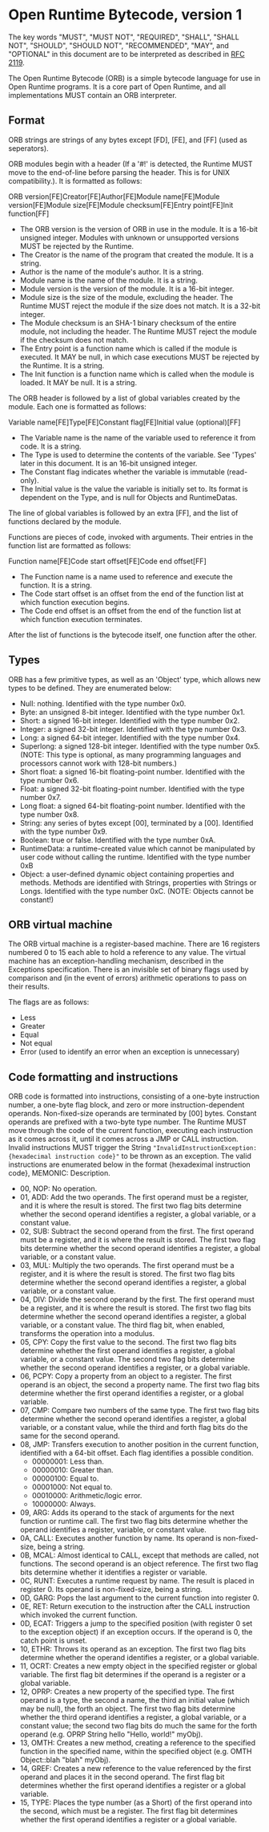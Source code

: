Open Runtime Bytecode, version 1
================================

The key words "MUST", "MUST NOT", "REQUIRED", "SHALL", "SHALL NOT", "SHOULD", "SHOULD NOT", "RECOMMENDED", "MAY", and "OPTIONAL" in this document are to be interpreted as described in [RFC 2119](http://www.ietf.org/rfc/rfc2119.txt).

The Open Runtime Bytecode (ORB) is a simple bytecode language for use in Open Runtime programs. It is a core part of Open Runtime, and all implementations MUST contain an ORB interpreter.

Format
------

ORB strings are strings of any bytes except [FD], [FE], and [FF] (used as seperators).

ORB modules begin with a header (If a '#!' is detected, the Runtime MUST move to the end-of-line before parsing the header. This is for UNIX compatibility.). It is formatted as follows:

ORB version[FE]Creator[FE]Author[FE]Module name[FE]Module version[FE]Module size[FE]Module checksum[FE]Entry point[FE]Init function[FF]

* The ORB version is the version of ORB in use in the module. It is a 16-bit unsigned integer. Modules with unknown or unsupported versions MUST be rejected by the Runtime.
* The Creator is the name of the program that created the module. It is a string.
* Author is the name of the module's author. It is a string.
* Module name is the name of the module. It is a string.
* Module version is the version of the module. It is a 16-bit integer.
* Module size is the size of the module, excluding the header. The Runtime MUST reject the module if the size does not match. It is a 32-bit integer.
* The Module checksum is an SHA-1 binary checksum of the entire module, not including the header. The Runtime MUST reject the module if the checksum does not match.
* The Entry point is a function name which is called if the module is executed. It MAY be null, in which case executions MUST be rejected by the Runtime. It is a string.
* The Init function is a function name which is called when the module is loaded. It MAY be null. It is a string.

The ORB header is followed by a list of global variables created by the module. Each one is formatted as follows:

Variable name[FE]Type[FE]Constant flag[FE]Initial value (optional)[FF]

* The Variable name is the name of the variable used to reference it from code. It is a string.
* The Type is used to determine the contents of the variable. See 'Types' later in this document. It is an 16-bit unsigned integer.
* The Constant flag indicates whether the variable is immutable (read-only).
* The Initial value is the value the variable is initially set to. Its format is dependent on the Type, and is null for Objects and RuntimeDatas.

The line of global variables is followed by an extra [FF], and the list of functions declared by the module.

Functions are pieces of code, invoked with arguments. Their entries in the function list are formatted as follows:

Function name[FE]Code start offset[FE]Code end offset[FF]

* The Function name is a name used to reference and execute the function. It is a string.
* The Code start offset is an offset from the end of the function list at which function execution begins.
* The Code end offset is an offset from the end of the function list at which function execution terminates.

After the list of functions is the bytecode itself, one function after the other.

Types
-----

ORB has a few primitive types, as well as an 'Object' type, which allows new types to be defined. They are enumerated below:

* Null: nothing. Identified with the type number 0x0.
* Byte: an unsigned 8-bit integer. Identified with the type number 0x1.
* Short: a signed 16-bit integer. Identified with the type number 0x2.
* Integer: a signed 32-bit integer. Identified with the type number 0x3.
* Long: a signed 64-bit integer. Identified with the type number 0x4.
* Superlong: a signed 128-bit integer. Identified with the type number 0x5. (NOTE: This type is optional, as many programming languages and processors cannot work with 128-bit numbers.)
* Short float: a signed 16-bit floating-point number. Identified with the type number 0x6.
* Float: a signed 32-bit floating-point number. Identified with the type number 0x7.
* Long float: a signed 64-bit floating-point number. Identified with the type number 0x8.
* String: any series of bytes except [00], terminated by a [00]. Identified with the type number 0x9.
* Boolean: true or false. Identified with the type number 0xA.
* RuntimeData: a runtime-created value which cannot be manipulated by user code without calling the runtime. Identified with the type number 0xB
* Object: a user-defined dynamic object containing properties and methods. Methods are identified with Strings, properties with Strings or Longs. Identified with the type number 0xC. (NOTE: Objects cannot be constant!)

ORB virtual machine
-------------------

The ORB virtual machine is a register-based machine. There are 16 registers numbered 0 to 15 each able to hold a reference to any value. The virtual machine has an exception-handling mechanism, described in the Exceptions specification. There is an invisible set of binary flags used by comparison and (in the event of errors) arithmetic operations to pass on their results.

The flags are as follows:

* Less
* Greater
* Equal
* Not equal
* Error (used to identify an error when an exception is unnecessary)

Code formatting and instructions
--------------------------------

ORB code is formatted into instructions, consisting of a one-byte instruction number, a one-byte flag block, and zero or more instruction-dependent operands. Non-fixed-size operands are terminated by [00] bytes. Constant operands are prefixed with a two-byte type number. The Runtime MUST move through the code of the current function, executing each instruction as it comes across it, until it comes across a JMP or CALL instruction. Invalid instructions MUST trigger the String `"InvalidInstructionException:{hexadecimal instruction code}"` to be thrown as an exception. The valid instructions are enumerated below in the format {hexadeximal instruction code}, MEMONIC: Description.

* 00, NOP: No operation.
* 01, ADD: Add the two operands. The first operand must be a register, and it is where the result is stored. The first two flag bits determine whether the second operand identifies a register, a global variable, or a constant value.
* 02, SUB: Subtract the second operand from the first. The first operand must be a register, and it is where the result is stored. The first two flag bits determine whether the second operand identifies a register, a global variable, or a constant value.
* 03, MUL: Multiply the two operands. The first operand must be a register, and it is where the result is stored. The first two flag bits determine whether the second operand identifies a register, a global variable, or a constant value.
* 04, DIV: Divide the second operand by the first. The first operand must be a register, and it is where the result is stored. The first two flag bits determine whether the second operand identifies a register, a global variable, or a constant value. The third flag bit, when enabled, transforms the operation into a modulus.
* 05, CPY: Copy the first value to the second. The first two flag bits determine whether the first operand identifies a register, a global variable, or a constant value. The second two flag bits determine whether the second operand identifies a register, or a global variable.
* 06, PCPY: Copy a property from an object to a register. The first operand is an object, the second a property name. The first two flag bits determine whether the first operand identifies a register, or a global variable.
* 07, CMP: Compare two numbers of the same type. The first two flag bits determine whether the second operand identifies a register, a global variable, or a constant value, while the third and forth flag bits do the same for the second operand.
* 08, JMP: Transfers execution to another position in the current function, identified with a 64-bit offset. Each flag identifies a possible condition.
  * 00000001: Less than.
  * 00000010: Greater than.
  * 00000100: Equal to.
  * 00001000: Not equal to.
  * 00010000: Arithmetic/logic error.
  * 10000000: Always.
* 09, ARG: Adds its operand to the stack of arguments for the next function or runtime call. The first two flag bits determine whether the operand identifies a register, variable, or constant value.
* 0A, CALL: Executes another function by name. Its operand is non-fixed-size, being a string.
* 0B, MCAL: Almost identical to CALL, except that methods are called, not functions. The second operand is an object reference. The first two flag bits determine whether it identifies a register or variable.
* 0C, RUNT: Executes a runtime request by name. The result is placed in register 0. Its operand is non-fixed-size, being a string.
* 0D, GARG: Pops the last argument to the current function into register 0.
* 0E, RET: Return execution to the instruction after the CALL instruction which invoked the current function.
* 0D, ECAT: Triggers a jump to the specified position (with register 0 set to the exception object) if an exception occurs. If the operand is 0, the catch point is unset.
* 10, ETHR: Throws its operand as an exception. The first two flag bits determine whether the operand identifies a register, or a global variable.
* 11, OCRT: Creates a new empty object in the specified register or global variable. The first flag bit determines if the operand is a register or a global variable.
* 12, OPRP: Creates a new property of the specified type. The first operand is a type, the second a name, the third an initial value (which may be null), the forth an object. The first two flag bits determine whether the third operand identifies a register, a global variable, or a constant value; the second two flag bits do much the same for the forth operand (e.g. OPRP String hello "Hello, world!" myObj).
* 13, OMTH: Creates a new method, creating a reference to the specified function in the specified name, within the specified object (e.g. OMTH Object::blah "blah" myObj).
* 14, GREF: Creates a new reference to the value referenced by the first operand and places it in the second operand. The first flag bit determines whether the first operand identifies a register or a global variable.
* 15, TYPE: Places the type number (as a Short) of the first operand into the second, which must be a register. The first flag bit determines whether the first operand identifies a register or a global variable.
